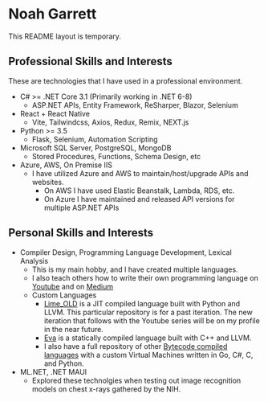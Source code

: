 # Noah Garrett
This README layout is temporary.
## Professional Skills and Interests
These are technologies that I have used in a professional environment.
- C# >= .NET Core 3.1 (Primarily working in .NET 6-8)
  - ASP.NET APIs, Entity Framework, ReSharper, Blazor, Selenium
- React + React Native
  - Vite, Tailwindcss, Axios, Redux, Remix, NEXT.js
- Python >= 3.5
  - Flask, Selenium, Automation Scripting
- Microsoft SQL Server, PostgreSQL, MongoDB
  - Stored Procedures, Functions, Schema Design, etc
- Azure, AWS, On Premise IIS
  - I have utilized Azure and AWS to maintain/host/upgrade APIs and websites.
    - On AWS I have used Elastic Beanstalk, Lambda, RDS, etc.
    - On Azure I have maintained and released API versions for multiple ASP.NET APIs
 
## Personal Skills and Interests
- Compiler Design, Programming Language Development, Lexical Analysis
  - This is my main hobby, and I have created multiple languages.
  - I also teach others how to write their own programming language on [Youtube](https://youtube.com/playlist?list=PLCJHRjnsxJFoK8e-RaNZUa7R4BaPqczHX&si=HuwUakqyEiIocFl6) and on [Medium](https://medium.com/@codeduckers)
  - Custom Languages
    - [Lime_OLD](https://github.com/noahgarrett/Lime_OLD) is a JIT compiled language built with Python and LLVM. This particular repository is for a past iteration. The new iteration that follows with the Youtube series will be on my profile in the near future.
    - [Eva](https://github.com/noahgarrett/eva-llvm-language) is a statically compiled language built with C++ and LLVM.
    - I also have a full repository of other [Bytecode compiled languages](https://github.com/noahgarrett/ProgrammingLanguages) with a custom Virtual Machines written in Go, C#, C, and Python.
- ML.NET, .NET MAUI
  - Explored these technolgies when testing out image recognition models on chest x-rays gathered by the NIH.
